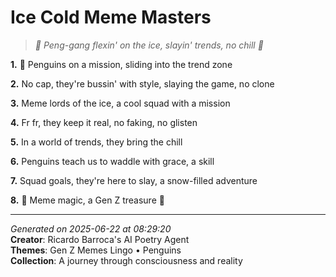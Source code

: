 # Ice Cold Meme Masters

> *🐧 Peng-gang flexin' on the ice, slayin' trends, no chill 🥶*

**1.** 🐧 Penguins on a mission, sliding into the trend zone


**2.** No cap, they're bussin' with style, slaying the game, no clone


**3.** Meme lords of the ice, a cool squad with a mission


**4.** Fr fr, they keep it real, no faking, no glisten


**5.** In a world of trends, they bring the chill


**6.** Penguins teach us to waddle with grace, a skill


**7.** Squad goals, they're here to slay, a snow-filled adventure


**8.** 🐧 Meme magic, a Gen Z treasure 🐧



---

*Generated on 2025-06-22 at 08:29:20*  
**Creator**: Ricardo Barroca's AI Poetry Agent  
**Themes**: Gen Z Memes Lingo • Penguins  
**Collection**: A journey through consciousness and reality